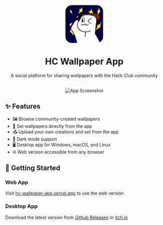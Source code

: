 <div align="center">
  <img src="https://github.com/Lumethra/HC-Wallpaper-App/blob/main/app/public/icons/Abhay-App-Icon.jpg?raw=true" width="120" height="120" style="border-radius: 20px;" alt="HC Wallpaper App Logo" />
  
  # HC Wallpaper App
  
  <p>A social platform for sharing wallpapers with the Hack Club community</p>

  <br/>
  
  <img src="[https://path-to-screenshot.png](https://hc-cdn.hel1.your-objectstorage.com/s/v3/4fcf5c80d580ba04b3607f9dc1bc3271b9417452_screenshot_2025-06-19_213617.png)" width="600" alt="App Screenshot" />
</div>

## ✨ Features

- 🖼️ Browse community-created wallpapers
- 🔄 Set wallpapers directly from the app
- 📤 Upload your own creations and set from the app
- 🌙 Dark mode support
- 🖥️ Desktop app for Windows, macOS, and Linux
- 🌐 Web version accessible from any browser

## 🚀 Getting Started

### Web App
Visit [hc-wallpaper-app.vercel.app](https://hc-wallpaper-app.vercel.app) to use the web version.

### Desktop App
Download the latest version from [Github Releases](https://github.com/Lumethra/HC-Wallpaper-App/releases) or [itch.io](https://lumethra.itch.io/hc-wallpaper-app)

